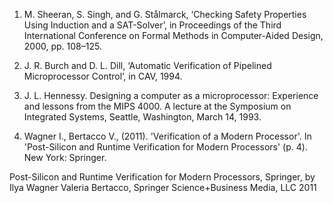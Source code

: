 

1. M. Sheeran, S. Singh, and G. Stålmarck, ‘Checking Safety Properties Using Induction and a SAT-Solver’, in Proceedings of the Third International Conference on Formal Methods in Computer-Aided Design, 2000, pp. 108–125.


2. J. R. Burch and D. L. Dill, ‘Automatic Verification of Pipelined Microprocessor Control’, in CAV, 1994.

3. J. L. Hennessy. Designing a computer as a microprocessor: Experience and lessons from the MIPS 4000. A lecture at the Symposium on Integrated Systems, Seattle, Washington, March 14, 1993.


4. Wagner I., Bertacco V., (2011). 'Verification of a Modern Processor'. In 'Post-Silicon and Runtime Verification for Modern Processors' (p. 4). New York: Springer. 




Post-Silicon and Runtime Verification for Modern Processors, Springer, by Ilya Wagner Valeria Bertacco,
Springer Science+Business Media, LLC 2011 